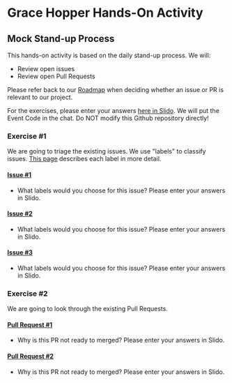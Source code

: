 # Grace Hopper Hands-On Activity

## Mock Stand-up Process
This hands-on activity is based on the daily stand-up process. We will:
- Review open issues
- Review open Pull Requests

Please refer back to our [Roadmap](https://github.com/oss-workshop/grace-hopper-example/blob/master/docs/ROADMAP.md) when deciding whether an issue or PR is relevant to our project.

For the exercises, please enter your answers [here in Slido](https://app.sli.do/event/6ah5rwkh). We will put the Event Code in the chat. Do NOT modify this Github repository directly!

### Exercise #1
We are going to triage the existing issues. We use "labels" to classify issues. [This page](https://github.com/oss-workshop/grace-hopper-example/issues/labels) describes each label in more detail.

#### [Issue #1](https://github.com/oss-workshop/grace-hopper-example/issues/36)
- What labels would you choose for this issue? Please enter your answers in Slido.

#### [Issue #2](https://github.com/oss-workshop/grace-hopper-example/issues/32)
- What labels would you choose for this issue? Please enter your answers in Slido.

#### [Issue #3](https://github.com/oss-workshop/grace-hopper-example/issues/29)
- What labels would you choose for this issue? Please enter your answers in Slido.

### Exercise #2
We are going to look through the existing Pull Requests.

#### [Pull Request #1](https://github.com/oss-workshop/grace-hopper-example/pull/27)
- Why is this PR not ready to merged? Please enter your answers in Slido.

#### [Pull Request #2](https://github.com/oss-workshop/grace-hopper-example/pull/26)
- Why is this PR not ready to merged? Please enter your answers in Slido.
